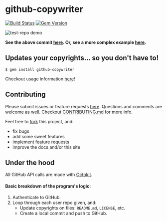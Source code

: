 # github-copywriter
[![Build Status](https://travis-ci.org/ryanmjacobs/github-copywriter.svg?branch=master)](https://travis-ci.org/ryanmjacobs/github-copywriter)
[![Gem Version](https://badge.fury.io/rb/github-copywriter.svg)](http://badge.fury.io/rb/github-copywriter)

![test-repo demo](https://raw.githubusercontent.com/ryanmjacobs/github-copywriter/master/test_repo_demo.gif)

**See the above commit [here](//github.com/ryanmjacobs/test-repo/commit/7b095e65adf4cedcd7891326ec32c5f526838dd5). Or, see a more complex example [here](https://github.com/ryanmjacobs/test-repo/commit/7fbc410ce1171a2e858972b1c7cfed32b86d98e2).**

## Updates your copyrights... so you don't have to!

```
$ gem install github-copywriter
```
Checkout usage information [here](//ryanmjacobs.github.io/github-copywriter)!

## Contributing
Please submit issues or feature requests [here](//github.com/ryanmjacobs/github-copywriter/issues).
Questions and comments are welcome as well. Checkout
[CONTRIBUTING.md](//github.com/ryanmjacobs/github-copywriter/blob/master/CONTRIBUTING.md)
for more info.

Feel free to [fork](//github.com/ryanmjacobs/github-copywriter/fork) this project, and:

* fix bugs
* add some sweet features
* implement feature requests
* improve the docs and/or this site

## Under the hood
All GitHub API calls are made with [Octokit](//github.com/octokit/octokit.rb).

#### Basic breakdown of the program's logic:
1. Authenticate to GitHub.
2. Loop through each user repo given, and:
    * Update copyrights on files: `README.md`, `LICENSE`, etc.
    * Create a local commit and push to GitHub.
